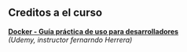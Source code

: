 


  ## Creditos a el curso
**[Docker - Guía práctica de uso para desarrolladores](https://www.udemy.com/course/docker-guia-practica/)**  
*(Udemy, instructor fernarndo Herrera)*